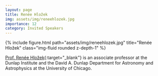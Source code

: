 ```yaml
---
layout: page
title: Renée Hložek
img: assets/img/reneehlozek.jpg
importance: 12
category: Invited Speakers
---
```


<div class="row">
    <div class="col-sm mt-3 mt-md-0">
        {% include figure.html path="assets/img/reneehlozek.jpg" title="Renée Hložek" class="img-fluid rounded z-depth-1" %}
    </div>
</div>

[Prof. Renée Hložek](https://www.dunlap.utoronto.ca/~hlozek/){:target="_blank"} is an associate professor at the Dunlap Institute and the David A. Dunlap Department for Astronomy and Astrophysics at the University of Chicago.